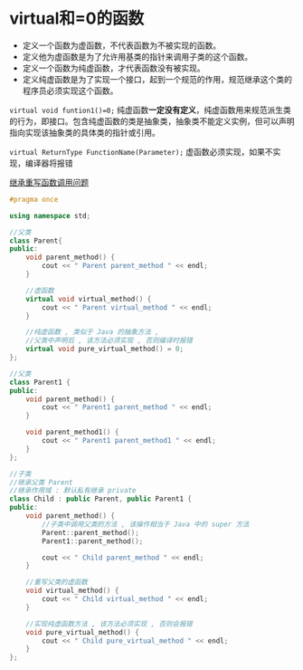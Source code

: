 # virtual和=0的函数

* 定义一个函数为虚函数，不代表函数为不被实现的函数。
* 定义他为虚函数是为了允许用基类的指针来调用子类的这个函数。
* 定义一个函数为纯虚函数，才代表函数没有被实现。
* 定义纯虚函数是为了实现一个接口，起到一个规范的作用，规范继承这个类的程序员必须实现这个函数。

`virtual void funtion1()=0;` 纯虚函数**一定没有定义**，纯虚函数用来规范派生类的行为，即接口。包含纯虚函数的类是抽象类，抽象类不能定义实例，但可以声明指向实现该抽象类的具体类的指针或引用。

`virtual ReturnType FunctionName(Parameter);` 虚函数必须实现，如果不实现，编译器将报错


[继承重写函数调用问题](继承重写函数调用问题.md)

```cpp
#pragma once

using namespace std;

//父类
class Parent{
public:
	void parent_method() {
		cout << " Parent parent_method " << endl;
	}

	//虚函数
	virtual void virtual_method() {
		cout << " Parent virtual_method " << endl;
	}

	//纯虚函数 , 类似于 Java 的抽象方法 , 
	//父类中声明后 , 该方法必须实现 , 否则编译时报错
	virtual void pure_virtual_method() = 0;
};

//父类
class Parent1 {
public:
	void parent_method() {
		cout << " Parent1 parent_method " << endl;
	}

	void parent_method1() {
		cout << " Parent1 parent_method1 " << endl;
	}
};

//子类
//继承父类 Parent
//继承作用域 : 默认私有继承 private 
class Child : public Parent, public Parent1 {
public:
	void parent_method() {
		//子类中调用父类的方法 , 该操作相当于 Java 中的 super 方法 
		Parent::parent_method();
		Parent1::parent_method();

		cout << " Child parent_method " << endl;
	}

	//重写父类的虚函数
	void virtual_method() {
		cout << " Child virtual_method " << endl;
	}

	//实现纯虚函数方法 , 该方法必须实现 , 否则会报错
	void pure_virtual_method() {
		cout << " Child pure_virtual_method " << endl;
	}
};
```